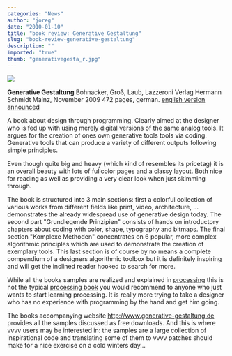 ```yaml
---
categories: "News"
author: "joreg"
date: "2010-01-10"
title: "book review: Generative Gestaltung"
slug: "book-review-generative-gestaltung"
description: ""
imported: "true"
thumb: "generativegesta_r.jpg"
---
```



<!--{SPLIT()}-->
![](generativegesta_r.jpg)
<!--~~~-->
**Generative Gestaltung**
Bohnacker, Groß, Laub, Lazzeroni
Verlag Hermann Schmidt Mainz, November 2009
472 pages, german. [english version announced](http://www.typografie.de/product_info.php?products_id=982&language=en)
<!--{SPLIT}-->

A book about design through programming. Clearly aimed at the designer who is fed up with using merely digital versions of the same analog tools. It argues for the creation of ones own generative tools tools via coding. Generative tools that can produce a variety of different outputs following simple principles.
<!--break-->
Even though quite big and heavy (which kind of resembles its pricetag) it is an overall beauty with lots of fullcolor pages and a classy layout. Both nice for reading as well as providing a very clear look when just skimming through. 

The book is structured into 3 main sections: first a colorful collection of various works from different fields like print, video, architecture, ... demonstrates the already widespread use of generative design today. The second part "Grundlegende Prinzipien" consists of hands on introductory chapters about coding with color, shape, typography and bitmaps. The final section "Komplexe Methoden" concentrates on 6 popular, more complex algorithmic principles which are used to demonstrate the creation of exemplary tools. This last section is of course by no means a complete compendium of a designers algorithmic toolbox but it is definitely inspiring and will get the inclined reader hooked to search for more.

While all the books samples are realized and explained in [processing](http://processing.org) this is not the typical [processing book](http://processing.org/learning/books/) you would recommend to anyone who just wants to start learning processing. It is really more trying to take a designer who has no experience with programming by the hand and get him going. 

The books accompanying website <http://www.generative-gestaltung.de> provides all the samples discussed as free downloads. And this is where vvvv users may be interested in: the samples are a large collection of inspirational code and translating some of them to vvvv patches should make for a nice exercise on a cold winters day...